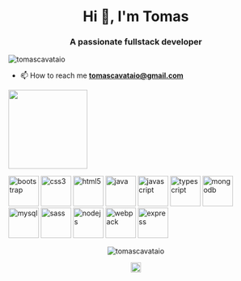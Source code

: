 <h1 align="center">Hi 👋, I'm Tomas</h1>
<h3 align="center">A passionate fullstack developer</h3>

<p align="left"> <img src="https://komarev.com/ghpvc/?username=tomascavataio" alt="tomascavataio" /> </p>

- 📫 How to reach me **tomascavataio@gmail.com**



<p>
  <img height="156px" width="156px" style="text-align: center;" src="https://cdn.rawgit.com/angular-material-extensions/jumbotron/master/demo/src/assets/logo.svg">
</p>


<img src="https://devicons.github.io/devicon/devicon.git/icons/bootstrap/bootstrap-plain.svg" alt="bootstrap" width="60" height="60"/> <img src="https://devicons.github.io/devicon/devicon.git/icons/css3/css3-original-wordmark.svg" alt="css3" width="60" height="60"/> <img src="https://devicons.github.io/devicon/devicon.git/icons/html5/html5-original-wordmark.svg" alt="html5" width="60" height="60"/> <img src="https://devicons.github.io/devicon/devicon.git/icons/java/java-original-wordmark.svg" alt="java" width="60" height="60"/> <img src="https://devicons.github.io/devicon/devicon.git/icons/javascript/javascript-original.svg" alt="javascript" width="60" height="60"/> <img src="https://devicons.github.io/devicon/devicon.git/icons/typescript/typescript-original.svg" alt="typescript" width="60" height="60"/> <img src="https://devicons.github.io/devicon/devicon.git/icons/mongodb/mongodb-original-wordmark.svg" alt="mongodb" width="60" height="60"/> <img src="https://devicons.github.io/devicon/devicon.git/icons/mysql/mysql-original-wordmark.svg" alt="mysql" width="60" height="60"/> <img src="https://devicons.github.io/devicon/devicon.git/icons/sass/sass-original.svg" alt="sass" width="60" height="60"/> <img src="https://devicons.github.io/devicon/devicon.git/icons/nodejs/nodejs-original-wordmark.svg" alt="nodejs" width="60" height="60"/> <img src="https://devicons.github.io/devicon/devicon.git/icons/webpack/webpack-original.svg" alt="webpack" width="60" height="60"/> <img src="https://devicons.github.io/devicon/devicon.git/icons/express/express-original-wordmark.svg" alt="express" width="60" height="60"/></p><p align="center"> <img src="https://github-readme-stats.vercel.app/api?username=tomascavataio&show_icons=true" alt="tomascavataio" /> </p>

<p align="center">
<a href="https://linkedin.com/in/tomas-cavataio-1058a618b" target="blank"><img align="center" src="https://cdn.jsdelivr.net/npm/simple-icons@3.0.1/icons/linkedin.svg" alt="tomas-cavataio" height="20" width="20" /></a>
</p>
